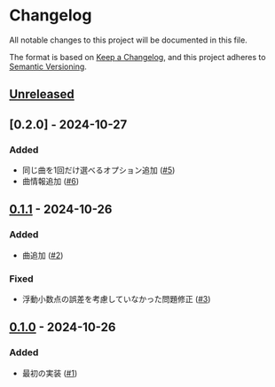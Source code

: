 # Changelog

All notable changes to this project will be documented in this file.

The format is based on [Keep a Changelog](https://keepachangelog.com/en/1.1.0/),
and this project adheres to [Semantic Versioning](https://semver.org/spec/v2.0.0.html).

## [Unreleased]

## [0.2.0] - 2024-10-27

### Added

- 同じ曲を1回だけ選べるオプション追加 ([#5](https://github.com/UltraSoundUS/taiko-rta/pull/5))
- 曲情報追加 ([#6](https://github.com/UltraSoundUS/taiko-rta/pull/6))

## [0.1.1] - 2024-10-26

### Added

- 曲追加 ([#2](https://github.com/UltraSoundUS/taiko-rta/pull/2))

### Fixed

- 浮動小数点の誤差を考慮していなかった問題修正 ([#3](https://github.com/UltraSoundUS/taiko-rta/pull/3))

## [0.1.0] - 2024-10-26

### Added

- 最初の実装 ([#1](https://github.com/UltraSoundUS/taiko-rta/pull/1))

[Unreleased]: https://github.com/UltraSoundUS/taiko-rta/compare/0.2.0...HEAD
[0.2.1]: https://github.com/UltraSoundUS/taiko-rta/compare/0.1.1...0.2.0
[0.1.1]: https://github.com/UltraSoundUS/taiko-rta/compare/0.1.0...0.1.1
[0.1.0]: https://github.com/UltraSoundUS/taiko-rta/releases/tag/0.1.0
